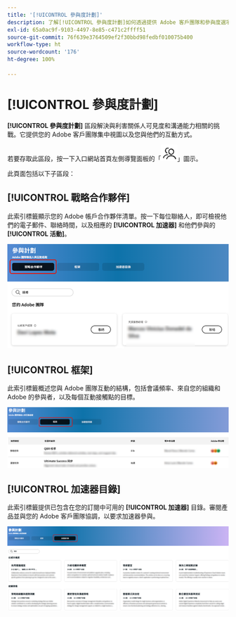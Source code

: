 ```yaml
---
title: '[!UICONTROL 參與度計劃]'
description: 了解[!UICONTROL 參與度計劃]如何透過提供 Adobe 客戶團隊和參與度選項的集中視圖，來增強利害關係人的可見度和溝通能力。
exl-id: 65a0ac9f-9103-4497-8e85-c471c2ffff51
source-git-commit: 76f639e3764509ef2f30bbd98fedbf010075b400
workflow-type: ht
source-wordcount: '176'
ht-degree: 100%

---
```


# [!UICONTROL 參與度計劃]

**[!UICONTROL 參與度計劃]** 區段解決與利害關係人可見度和溝通能力相關的挑戰。它提供您的 Adobe 客戶團隊集中視圖以及您與他們的互動方式。

若要存取此區段，按一下入口網站首頁左側導覽面板的「![engagement-icon](/help/adobe-success-portal/assets/engagement-icon.png)」圖示。

此頁面包括以下子區段：

## [!UICONTROL 戰略合作夥伴]

此索引標籤顯示您的 Adobe 帳戶合作夥伴清單。按一下每位聯絡人，即可檢視他們的電子郵件、聯絡時間，以及相應的 **[!UICONTROL 加速器]** 和他們參與的 **[!UICONTROL 活動]**。

![engagement-plan-strategic-partner](/help/adobe-success-portal/assets/engagement-plan-strategic-partner.png)

## [!UICONTROL 框架]

此索引標籤概述您與 Adobe 團隊互動的結構，包括會議頻率、來自您的組織和 Adobe 的參與者，以及每個互動接觸點的目標。

![engagement-plan-framework](/help/adobe-success-portal/assets/engagement-plan-framework.png)

## [!UICONTROL 加速器目錄]

此索引標籤提供已包含在您的訂閱中可用的 **[!UICONTROL 加速器]** 目錄。審閱產品並與您的 Adobe 客戶團隊協調，以要求加速器參與。

![engagement-plan-accelerator-catalog](/help/adobe-success-portal/assets/engagement-plan-accelerator-catalog.png)
